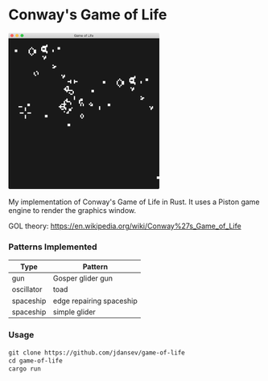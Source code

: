 # Conway's Game of Life

<p align="left">
  <img src="./demo.png" width="300" >
</p>

My implementation of Conway's Game of Life in Rust. It uses a Piston game engine to render the graphics window.

GOL theory: https://en.wikipedia.org/wiki/Conway%27s_Game_of_Life

### Patterns Implemented  
Type | Pattern
---- | -------
gun | Gosper glider gun
oscillator | toad
spaceship | edge repairing spaceship
spaceship | simple glider

### Usage
```
git clone https://github.com/jdansev/game-of-life
cd game-of-life
cargo run
```
